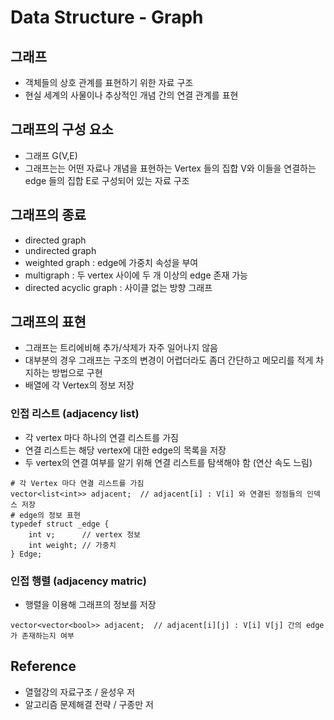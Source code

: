 # Data Structure - Graph

## 그래프
- 객체들의 상호 관계를 표현하기 위한 자료 구조
- 현실 세계의 사물이나 추상적인 개념 간의 연결 관계를 표현

## 그래프의 구성 요소
- 그래프 G(V,E)
- 그래프는는 어떤 자료나 개념을 표현하는 Vertex 들의 집합 V와 이들을 연결하는 edge 들의 집합 E로 구성되어 있는 자료 구조

## 그래프의 종료
- directed graph
- undirected graph
- weighted graph : edge에 가중치 속성을 부여
- multigraph : 두 vertex 사이에 두 개 이상의 edge 존재 가능
- directed acyclic graph : 사이클 없는 방향 그래프

## 그래프의 표현
- 그래프는 트리에비해 추가/삭제가 자주 일어나지 않음
- 대부분의 경우 그래프는 구조의 변경이 어렵더라도 좀더 간단하고 메모리를 적게 차지하는 방법으로 구현
- 배열에 각 Vertex의 정보 저장

### 인접 리스트 (adjacency list)
- 각 vertex 마다 하나의 연결 리스트를 가짐
- 연결 리스트는 해당 vertex에 대한 edge의 목록을 저장
- 두 vertex의 연결 여부를 알기 위해 연결 리스트를 탐색해야 함 (연산 속도 느림)
```shell
# 각 Vertex 마다 연결 리스트를 가짐 
vector<list<int>> adjacent;  // adjacent[i] : V[i] 와 연결된 정점들의 인덱스 저장
# edge의 정보 표현 
typedef struct _edge {
	int v;      // vertex 정보
	int weight; // 가중치 
} Edge;
```
### 인접 행렬 (adjacency matric)
- 행렬을 이용해 그래프의 정보를 저장 
```shell
vector<vector<bool>> adjacent;  // adjacent[i][j] : V[i] V[j] 간의 edge가 존재하는지 여부
```

## Reference
* 열혈강의 자료구조 / 윤성우 저
* 알고리즘 문제해결 전략 / 구종만 저